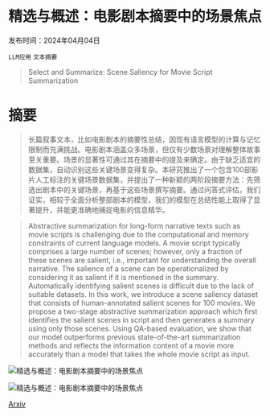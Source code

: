 # 精选与概述：电影剧本摘要中的场景焦点

发布时间：2024年04月04日

`LLM应用` `文本摘要`

> Select and Summarize: Scene Saliency for Movie Script Summarization

# 摘要

> 长篇叙事文本，比如电影剧本的摘要性总结，因现有语言模型的计算与记忆限制而充满挑战。电影剧本涵盖众多场景，但仅有少数场景对理解整体故事至关重要。场景的显著性可通过其在摘要中的提及来确定。由于缺乏适宜的数据集，自动识别这些关键场景变得复杂。本研究推出了一个包含100部影片人工标注的关键场景数据集，并提出了一种新颖的两阶段摘要方法：先筛选出剧本中的关键场景，再基于这些场景撰写摘要。通过问答式评估，我们证实，相较于全面分析整部剧本的模型，我们的模型在总结性能上取得了显著提升，并能更准确地捕捉电影的信息精华。

> Abstractive summarization for long-form narrative texts such as movie scripts is challenging due to the computational and memory constraints of current language models. A movie script typically comprises a large number of scenes; however, only a fraction of these scenes are salient, i.e., important for understanding the overall narrative. The salience of a scene can be operationalized by considering it as salient if it is mentioned in the summary. Automatically identifying salient scenes is difficult due to the lack of suitable datasets. In this work, we introduce a scene saliency dataset that consists of human-annotated salient scenes for 100 movies. We propose a two-stage abstractive summarization approach which first identifies the salient scenes in script and then generates a summary using only those scenes. Using QA-based evaluation, we show that our model outperforms previous state-of-the-art summarization methods and reflects the information content of a movie more accurately than a model that takes the whole movie script as input.

![精选与概述：电影剧本摘要中的场景焦点](../../../paper_images/2404.03561/x1.png)

![精选与概述：电影剧本摘要中的场景焦点](../../../paper_images/2404.03561/x2.png)

[Arxiv](https://arxiv.org/abs/2404.03561)